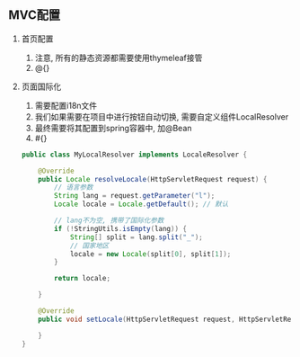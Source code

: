 ## MVC配置

1. 首页配置

    1. 注意, 所有的静态资源都需要使用thymeleaf接管
    2. @{}

2. 页面国际化

    1. 需要配置i18n文件
    2. 我们如果需要在项目中进行按钮自动切换, 需要自定义组件LocalResolver
    3. 最终需要将其配置到spring容器中, 加@Bean
    4. #{}

    ```java
    public class MyLocalResolver implements LocaleResolver {
    
        @Override
        public Locale resolveLocale(HttpServletRequest request) {
            // 语言参数
            String lang = request.getParameter("l");
            Locale locale = Locale.getDefault(); // 默认
    
            // lang不为空, 携带了国际化参数
            if (!StringUtils.isEmpty(lang)) {
                String[] split = lang.split("_");
                // 国家地区
                locale = new Locale(split[0], split[1]);
            }
    
            return locale;
    
        }
    
        @Override
        public void setLocale(HttpServletRequest request, HttpServletResponse response, Locale locale) {
    
        }
    }
    ```

    